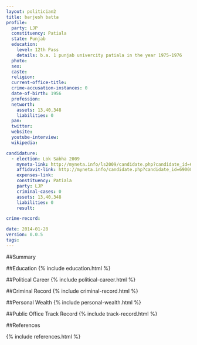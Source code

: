 ```yaml
---
layout: politician2
title: barjesh batta
profile: 
  party: LJP
  constituency: Patiala
  state: Punjab
  education: 
    level: 12th Pass
    details: b.a. 1 punjab univercity patiala in the year 1975-1976
  photo: 
  sex: 
  caste: 
  religion: 
  current-office-title: 
  crime-accusation-instances: 0
  date-of-birth: 1956
  profession: 
  networth: 
    assets: 13,40,348
    liabilities: 0
  pan: 
  twitter: 
  website: 
  youtube-interview: 
  wikipedia: 

candidature: 
  - election: Lok Sabha 2009
    myneta-link: http://myneta.info/ls2009/candidate.php?candidate_id=6900
    affidavit-link: http://myneta.info/candidate.php?candidate_id=6900&scan=original
    expenses-link: 
    constituency: Patiala 
    party: LJP
    criminal-cases: 0
    assets: 13,40,348
    liabilities: 0
    result:  

crime-record: 

date: 2014-01-28
version: 0.0.5
tags: 
---
```

##Summary


##Education
{% include education.html %}


##Political Career
{% include political-career.html %}


##Criminal Record
{% include criminal-record.html %}


##Personal Wealth
{% include personal-wealth.html %}


##Public Office Track Record
{% include track-record.html %}


##References


{% include references.html %}